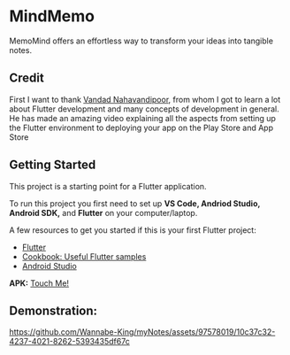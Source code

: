 # MindMemo
MemoMind offers an effortless way to transform your ideas into tangible notes. 

## Credit
First I want to thank [Vandad Nahavandipoor](https://www.youtube.com/watch?v=VPvVD8t02U8), from whom I got to learn a lot about Flutter development and many concepts of development in general. He has made an amazing video explaining all the aspects from setting up the Flutter environment to deploying your app on the Play Store and App Store 


## Getting Started
This project is a starting point for a Flutter application.

To run this project you first need to set up **VS Code, Andriod Studio, Android SDK,** and **Flutter** on your computer/laptop.

A few resources to get you started if this is your first Flutter project:

- [Flutter](https://docs.flutter.dev/get-started/codelab)
- [Cookbook: Useful Flutter samples](https://docs.flutter.dev/cookbook)
- [Android Studio](https://developer.android.com/studio)

**APK:** [Touch Me!](https://drive.google.com/file/d/1XvQi0bHNuhJqpXPt8zU0cQc9zSHnPKJH/view?usp=drive_link)

## Demonstration:

https://github.com/Wannabe-King/myNotes/assets/97578019/10c37c32-4237-4021-8262-5393435df67c


